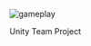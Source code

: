 ![gameplay](https://user-images.githubusercontent.com/23395196/111743541-17e6f680-8847-11eb-98f3-8262c02bb786.png)

Unity Team Project
